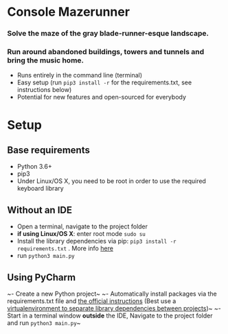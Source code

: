 # Console Mazerunner
### Solve the maze of the gray blade-runner-esque landscape. 
### Run around abandoned buildings, towers and tunnels and bring the music home.

- Runs entirely in the command line (terminal)
- Easy setup (run `pip3 install -r` for the requirements.txt, see instructions below)
- Potential for new features and open-sourced for everybody



# Setup

## Base requirements
- Python 3.6+
- pip3
- Under Linux/OS X, you need to be root in order to use the required keyboard library

## Without an IDE
- Open a terminal, navigate to the project folder
- **if using Linux/OS X**: enter root mode `sudo su`
- Install the library dependencies via pip:
  `pip3 install -r requirements.txt` . More info [here](https://pip.pypa.io/en/stable/user_guide/#requirements-files)
- run `python3 main.py`

## Using PyCharm
~- Create a new Python project~
~- Automatically install packages via the requirements.txt file and [the official instructions](https://www.jetbrains.com/help/pycharm/managing-dependencies.html#) (Best use a [virtualenvironment to separate library dependencies between projects](https://www.jetbrains.com/help/idea/creating-virtual-environment.html#))~
~- Start in a terminal window **outside** the IDE, Navigate to the project folder and run `python3 main.py`~
